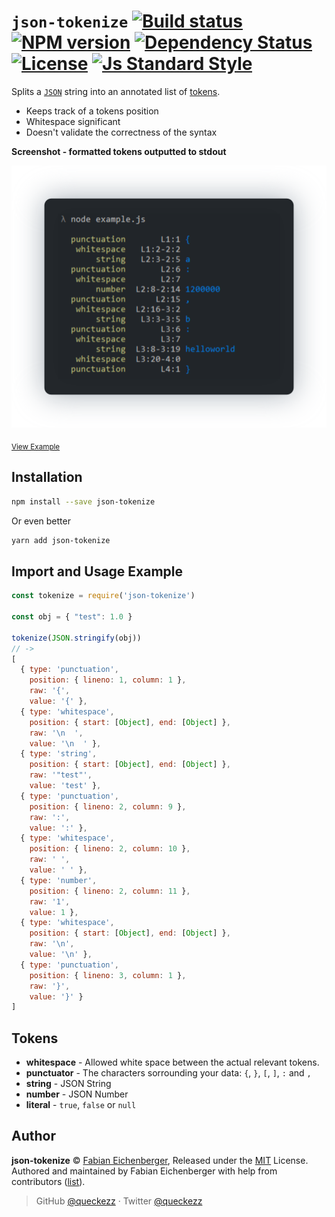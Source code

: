 
# `json-tokenize` [![Build status][travis-image]][travis-url] [![NPM version][version-image]][version-url] [![Dependency Status][david-image]][david-url] [![License][license-image]][license-url] [![Js Standard Style][standard-image]][standard-url]
Splits a [`JSON`](http://jsonapi.org/) string into an annotated list of [tokens](#Tokens).

* Keeps track of a tokens position
* Whitespace significant
* Doesn't validate the correctness of the syntax

**Screenshot - formatted tokens outputted to stdout**

<p align="center">
  <img src="./tokens.png" />
</p>

<sub><a href='./example.js'>View Example</a></sub>

## Installation

```sh
npm install --save json-tokenize
```

Or even better

```sh
yarn add json-tokenize
```

## Import and Usage Example

```js
const tokenize = require('json-tokenize')

const obj = { "test": 1.0 }

tokenize(JSON.stringify(obj))
// ->
[
  { type: 'punctuation',
    position: { lineno: 1, column: 1 },
    raw: '{',
    value: '{' },
  { type: 'whitespace',
    position: { start: [Object], end: [Object] },
    raw: '\n  ',
    value: '\n  ' },
  { type: 'string',
    position: { start: [Object], end: [Object] },
    raw: '"test"',
    value: 'test' },
  { type: 'punctuation',
    position: { lineno: 2, column: 9 },
    raw: ':',
    value: ':' },
  { type: 'whitespace',
    position: { lineno: 2, column: 10 },
    raw: ' ',
    value: ' ' },
  { type: 'number',
    position: { lineno: 2, column: 11 },
    raw: '1',
    value: 1 },
  { type: 'whitespace',
    position: { start: [Object], end: [Object] },
    raw: '\n',
    value: '\n' },
  { type: 'punctuation',
    position: { lineno: 3, column: 1 },
    raw: '}',
    value: '}' }
]
```

## Tokens

* **whitespace** - Allowed white space between the actual relevant tokens.
* **punctuator** - The characters sorrounding your data: `{`, `}`, `[`, `]`, `:` and `,`
* **string** - JSON String
* **number** - JSON Number
* **literal** - `true`, `false` or `null`

## Author

**json-tokenize** © [Fabian Eichenberger](https://github.com/queckezz), Released under the [MIT](./license) License.<br>
Authored and maintained by Fabian Eichenberger with help from contributors ([list](https://github.com/queckezz/json-tokenize/contributors)).

> GitHub [@queckezz](https://github.com/queckezz) · Twitter [@queckezz](https://twitter.com/queckezz)


[travis-image]: https://img.shields.io/travis/queckezz/json-tokenize.svg?style=flat-square
[travis-url]: https://travis-ci.org/queckezz/json-tokenize

[version-image]: https://img.shields.io/npm/v/json-tokenize.svg?style=flat-square
[version-url]: https://npmjs.org/package/json-tokenize

[david-image]: http://img.shields.io/david/queckezz/json-tokenize.svg?style=flat-square
[david-url]: https://david-dm.org/queckezz/json-tokenize

[standard-image]: https://img.shields.io/badge/code-standard-brightgreen.svg?style=flat-square
[standard-url]: https://github.com/feross/standard

[license-image]: http://img.shields.io/npm/l/json-tokenize.svg?style=flat-square
[license-url]: ./license
